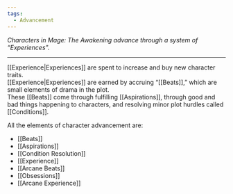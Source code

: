 ```yaml
---
tags:
  - Advancement
---
```


_Characters in Mage: The Awakening advance through a system of “Experiences"._

---

[[Experience|Experiences]] are spent to increase and buy new character traits.\
[[Experience|Experiences]] are earned by accruing “[[Beats]],” which are small elements of drama in the plot.\
These [[Beats]] come through fulfilling [[Aspirations]], through good and bad things happening to characters, and resolving minor plot hurdles called [[Conditions]].

All the elements of character advancement are:
- [[Beats]]
- [[Aspirations]]
- [[Condition Resolution]]
- [[Experience]]
- [[Arcane Beats]]
- [[Obsessions]]
- [[Arcane Experience]]
